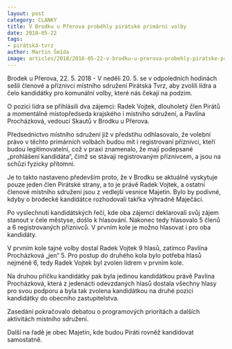 ```yaml
---
layout: post
category: CLANKY
title: V Brodku u Přerova proběhly pirátské primární volby
date: 2018-05-22
tags: 
- pirátská-tvrz
author: Martin Šmída
image: articles/2018/2018-05-22-v-brodku-u-prerova-probehly-piratske-primarni-volby.jpg   #751x422 pixelu
---
```

Brodek u Přerova, 22. 5. 2018 - V neděli 20. 5. se v odpoledních hodinách sešli členové a příznivci místního sdružení Pirátská Tvrz, aby zvolili lídra a čelo kandidátky pro komunální volby, které nás čekají na podzim.

O pozici lídra se přihlásili dva zájemci: Radek Vojtek, dlouholetý člen Pirátů a momentálně místopředseda krajského i místního sdružení, a Pavlína Procházková, vedoucí Skautů v Brodku u Přerova.

Předsednictvo místního sdružení již v předstihu odhlasovalo, že volební právo v těchto primárních volbách budou mít i registrovaní příznivci, kteří budou legitimovatelní, což v praxi znamenalo, že mají podepsané „prohlášení kandidáta“, čímž se stávají registrovaným příznivcem, a jsou na schůzi fyzicky přítomni.

Je to takto nastaveno především proto, že v Brodku se aktuálně vyskytuje pouze jeden člen Pirátské strany, a to je právě Radek Vojtek, a ostatní členové místního sdružení jsou z vedlejší vesnice Majetín. Bylo by podivné, kdyby o brodecké kandidátce rozhodovali takřka výhradně Maječáci.

Po vyslechnutí kandidátských řečí, kde oba zájemci deklarovali svůj zájem stanout v čele městyse, došlo k hlasování. Nakonec tedy hlasovalo 5 členů a 6 registrovaných příznivců. V prvním kole je možno hlasovat i pro oba kandidáty.

V prvním kole tajné volby dostal Radek Vojtek 9 hlasů, zatímco Pavlína Procházková „jen“ 5. Pro postup do druhého kola bylo potřeba hlasů nejméně 6, tedy Radek Vojtek byl zvolen lídrem v prvním kole.

Na druhou příčku kandidátky pak byla jedinou kandidátkou právě Pavlína Procházková, která z jedenácti odevzdaných hlasů dostala všechny hlasy pro svou podporu a byla tak zvolena kandidátkou na druhé pozici kandidátky do obecního zastupitelstva.

Zasedání pokračovalo debatou o programových prioritách a dalších aktivitách místního sdružení.

Další na řadě je obec Majetín, kde budou Piráti rovněž kandidovat samostatně.
